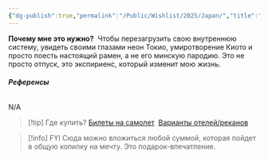 ```yaml
---
{"dg-publish":true,"permalink":"/Public/Wishlist/2025/Japan/","title":"🇯🇵 Поездка в Японию","tags":["путешествия","мечта","впечатления"]}
---
```



**Почему мне это нужно?** 
Чтобы перезагрузить свою внутреннюю систему, увидеть своими глазами неон Токио, умиротворение Киото и просто поесть настоящий рамен, а не его минскую пародию. Это не просто отпуск, это экспириенс, который изменит мою жизнь.

###### **Референсы** 
N/A

> [!tip] Где купить?
> [Билеты на самолет](placeholder_link) 
> [Варианты отелей/реканов](placeholder_link)

> [!info] FYI
> Сюда можно вложиться любой суммой, которая пойдет в общую копилку на мечту. Это подарок-впечатление.